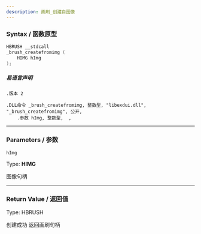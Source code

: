 ```yaml
---
description: 画刷_创建自图像
---
```


### Syntax / 函数原型

```C++
HBRUSH __stdcall 
_brush_createfromimg (
    HIMG hImg
);
```

##### 易语言声明

```Elang
.版本 2

.DLL命令 _brush_createfromimg, 整数型, "libexdui.dll", "_brush_createfromimg", 公开, 
    .参数 hImg, 整数型,  , 
```

---

### Parameters / 参数

`hImg`

Type: **HIMG**

图像句柄

---

### Return Value / 返回值

Type: HBRUSH

创建成功 返回画刷句柄
